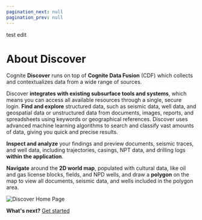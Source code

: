 ```yaml
---
pagination_next: null
pagination_prev: null
---
```

test edit
# About Discover


Cognite **Discover** runs on top of **Cognite Data Fusion** (CDF) which collects and contextualizes data from a wide range of sources.

Discover **integrates with existing subsurface tools and systems**, which means you can access all available resources through a single, secure login. **Find and explore** structured data, such as seismic data, well data, and geospatial data or unstructured data from documents, images, reports, and spreadsheets using keywords or geographical references. Discover uses advanced machine learning algorithms to search and classify vast amounts of data, giving you quick and precise results.

**Inspect and analyze** your findings and preview documents, seismic traces, and well data, including trajectories, casings, NPT data, and drilling logs **within the application**.

**Navigate** around the **2D world map**, populated with cultural data, like oil and gas license blocks, fields, and NPD wells, and draw a **polygon** on the map to view all documents, seismic data, and wells included in the polygon area.

<!-- ![Discover Home Page](/images/discover/landing_page.png) -->
<!-- <img className="media-center" src="/images/discover/landing_page.png" alt="Discover home page " width="100%"/> -->

<img className="media-center" src="https://apps-cdn.cogniteapp.com/@cognite/docs-portal-images/1.0.0/images/discover/landing_page.png" alt="Discover Home Page"/>


**What's next?** [Get started](/discover/guides/access.md)
